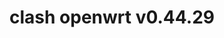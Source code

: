---
title: clash openwrt v0.44.29
layout: safelink
safelinkku: https://osdn.net/projects/openclash/downloads/76838/luci-app-openclash_0.44.29-beta_all.ipk/
permalink: /clash-openwrt-v44-29/
---